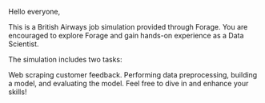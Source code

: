 Hello everyone,

This is a British Airways job simulation provided through Forage. You are encouraged to explore Forage and gain hands-on experience as a Data Scientist.

The simulation includes two tasks:

Web scraping customer feedback.
Performing data preprocessing, building a model, and evaluating the model.
Feel free to dive in and enhance your skills!
